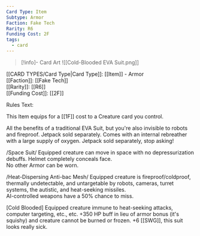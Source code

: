 ```yaml
---
Card Type: Item
Subtype: Armor
Faction: Fake Tech
Rarity: R6
Funding Cost: 2F
tags:
  - card
---
```

> [!info]- Card Art
> ![[Cold-Blooded EVA Suit.png]]

[[CARD TYPES/Card Type|Card Type]]: [[Item]] - Armor  
[[Faction]]: [[Fake Tech]]  
[[Rarity]]: [[R6]]  
[[Funding Cost]]: [[2F]]  

Rules Text:  

This Item equips for a [[1F]] cost to a Creature card you control.  

All the benefits of a traditional EVA Suit, but you're also invisible to robots and fireproof. Jetpack sold separately. Comes with an internal rebreather with a large supply of oxygen. Jetpack sold separately, stop asking!  

/Space Suit/ Equipped creature can move in space with no depressurization debuffs. Helmet completely conceals face.   
No other Armor can be worn.  

/Heat-Dispersing Anti-bac Mesh/ Equipped creature is fireproof/coldproof, thermally undetectable, and untargetable by robots, cameras, turret systems, the autistic, and heat-seeking missiles.  
AI-controlled weapons have a 50% chance to miss.  

[Cold Blooded] Equipped creature immune to heat-seeking attacks, computer targeting, etc., etc. +350 HP buff in lieu of armor bonus (it's squishy) and creature cannot be burned or frozen. 
+6 [[SWG]], this suit looks really sick.  